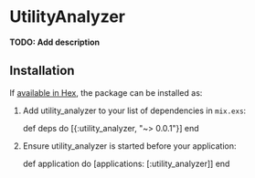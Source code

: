 # UtilityAnalyzer

**TODO: Add description**

## Installation

If [available in Hex](https://hex.pm/docs/publish), the package can be installed as:

  1. Add utility_analyzer to your list of dependencies in `mix.exs`:

        def deps do
          [{:utility_analyzer, "~> 0.0.1"}]
        end

  2. Ensure utility_analyzer is started before your application:

        def application do
          [applications: [:utility_analyzer]]
        end

